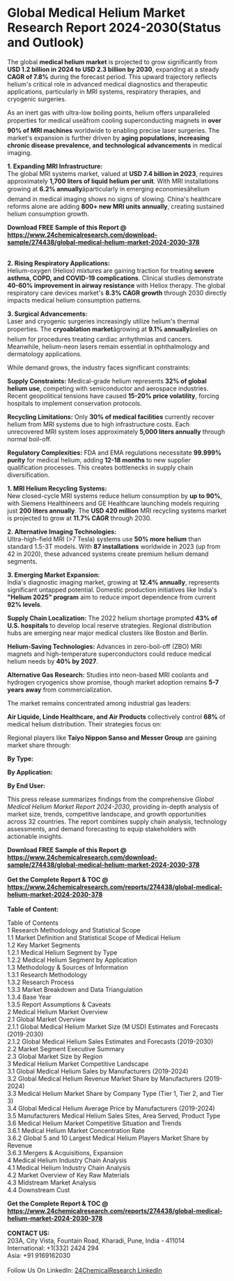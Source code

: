 <h1>Global Medical Helium Market Research Report 2024-2030(Status and Outlook)</h1><p>The global <strong>medical helium market</strong> is projected to grow significantly from <strong>USD 1.2 billion in 2024 to USD 2.3 billion by 2030</strong>, expanding at a steady <strong>CAGR of 7.8%</strong> during the forecast period. This upward trajectory reflects helium's critical role in advanced medical diagnostics and therapeutic applications, particularly in MRI systems, respiratory therapies, and cryogenic surgeries.</p><p>As an inert gas with ultra-low boiling points, helium offers unparalleled properties for medical useâfrom cooling superconducting magnets in <strong>over 90% of MRI machines</strong> worldwide to enabling precise laser surgeries. The market's expansion is further driven by <strong>aging populations, increasing chronic disease prevalence, and technological advancements</strong> in medical imaging.</p><p><strong>1. Expanding MRI Infrastructure:</strong><br>
The global MRI systems market, valued at <strong>USD 7.4 billion in 2023</strong>, requires approximately <strong>1,700 liters of liquid helium per unit</strong>. With MRI installations growing at <strong>6.2% annually</strong>âparticularly in emerging economiesâhelium demand in medical imaging shows no signs of slowing. China's healthcare reforms alone are adding <strong>800+ new MRI units annually</strong>, creating sustained helium consumption growth.</p><div><b>Download FREE Sample of this Report @ 
            <a href="https://www.24chemicalresearch.com/download-sample/274438/global-medical-helium-market-2024-2030-378">
            https://www.24chemicalresearch.com/download-sample/274438/global-medical-helium-market-2024-2030-378</a></b></div><br><p><strong>2. Rising Respiratory Applications:</strong><br>
Helium-oxygen (Heliox) mixtures are gaining traction for treating <strong>severe asthma, COPD, and COVID-19 complications</strong>. Clinical studies demonstrate <strong>40-60% improvement in airway resistance</strong> with Heliox therapy. The global respiratory care devices market's <strong>8.3% CAGR growth</strong> through 2030 directly impacts medical helium consumption patterns.</p><p><strong>3. Surgical Advancements:</strong><br>
Laser and cryogenic surgeries increasingly utilize helium's thermal properties. The <strong>cryoablation market</strong>âgrowing at <strong>9.1% annually</strong>ârelies on helium for procedures treating cardiac arrhythmias and cancers. Meanwhile, helium-neon lasers remain essential in ophthalmology and dermatology applications.</p><p>While demand grows, the industry faces significant constraints:</p><p><strong>Supply Constraints:</strong> Medical-grade helium represents <strong>32% of global helium use</strong>, competing with semiconductor and aerospace industries. Recent geopolitical tensions have caused <strong>15-20% price volatility</strong>, forcing hospitals to implement conservation protocols.</p><p><strong>Recycling Limitations:</strong> Only <strong>30% of medical facilities</strong> currently recover helium from MRI systems due to high infrastructure costs. Each unrecovered MRI system loses approximately <strong>5,000 liters annually</strong> through normal boil-off.</p><p><strong>Regulatory Complexities:</strong> FDA and EMA regulations necessitate <strong>99.999% purity</strong> for medical helium, adding <strong>12-18 months</strong> to new supplier qualification processes. This creates bottlenecks in supply chain diversification.</p><p><strong>1. MRI Helium Recycling Systems:</strong><br>
New closed-cycle MRI systems reduce helium consumption by <strong>up to 90%</strong>, with Siemens Healthineers and GE Healthcare launching models requiring just <strong>200 liters annually</strong>. The <strong>USD 420 million</strong> MRI recycling systems market is projected to grow at <strong>11.7% CAGR</strong> through 2030.</p><p><strong>2. Alternative Imaging Technologies:</strong><br>
Ultra-high-field MRI (&gt;7 Tesla) systems use <strong>50% more helium</strong> than standard 1.5-3T models. With <strong>87 installations</strong> worldwide in 2023 (up from 42 in 2020), these advanced systems create premium helium demand segments.</p><p><strong>3. Emerging Market Expansion:</strong><br>
India's diagnostic imaging market, growing at <strong>12.4% annually</strong>, represents significant untapped potential. Domestic production initiatives like India's <strong>"Helium 2025" program</strong> aim to reduce import dependence from current <strong>92% levels</strong>.</p><p><strong>Supply Chain Localization:</strong> The 2022 helium shortage prompted <strong>43% of U.S. hospitals</strong> to develop local reserve strategies. Regional distribution hubs are emerging near major medical clusters like Boston and Berlin.</p><p><strong>Helium-Saving Technologies:</strong> Advances in zero-boil-off (ZBO) MRI magnets and high-temperature superconductors could reduce medical helium needs by <strong>40% by 2027</strong>.</p><p><strong>Alternative Gas Research:</strong> Studies into neon-based MRI coolants and hydrogen cryogenics show promise, though market adoption remains <strong>5-7 years away</strong> from commercialization.</p><p>The market remains concentrated among industrial gas leaders:</p><p><strong>Air Liquide, Linde Healthcare, and Air Products</strong> collectively control <strong>68%</strong> of medical helium distribution. Their strategies focus on:</p><p>Regional players like <strong>Taiyo Nippon Sanso and Messer Group</strong> are gaining market share through:</p><p><strong>By Type:</strong></p><p><strong>By Application:</strong></p><p><strong>By End User:</strong></p><p>This press release summarizes findings from the comprehensive <em>Global Medical Helium Market Report 2024-2030</em>, providing in-depth analysis of market size, trends, competitive landscape, and growth opportunities across 32 countries. The report combines supply chain analysis, technology assessments, and demand forecasting to equip stakeholders with actionable insights.</p><div><b>Download FREE Sample of this Report @ 
            <a href="https://www.24chemicalresearch.com/download-sample/274438/global-medical-helium-market-2024-2030-378">
            https://www.24chemicalresearch.com/download-sample/274438/global-medical-helium-market-2024-2030-378</a></b></div><br><div><b>Get the Complete Report & TOC @ 
            <a href="https://www.24chemicalresearch.com/reports/274438/global-medical-helium-market-2024-2030-378">
            https://www.24chemicalresearch.com/reports/274438/global-medical-helium-market-2024-2030-378</a></b></div><br>
            <b>Table of Content:</b><p>Table of Contents<br />
1 Research Methodology and Statistical Scope<br />
1.1 Market Definition and Statistical Scope of Medical Helium<br />
1.2 Key Market Segments<br />
1.2.1 Medical Helium Segment by Type<br />
1.2.2 Medical Helium Segment by Application<br />
1.3 Methodology & Sources of Information<br />
1.3.1 Research Methodology<br />
1.3.2 Research Process<br />
1.3.3 Market Breakdown and Data Triangulation<br />
1.3.4 Base Year<br />
1.3.5 Report Assumptions & Caveats<br />
2 Medical Helium Market Overview<br />
2.1 Global Market Overview<br />
2.1.1 Global Medical Helium Market Size (M USD) Estimates and Forecasts (2019-2030)<br />
2.1.2 Global Medical Helium Sales Estimates and Forecasts (2019-2030)<br />
2.2 Market Segment Executive Summary<br />
2.3 Global Market Size by Region<br />
3 Medical Helium Market Competitive Landscape<br />
3.1 Global Medical Helium Sales by Manufacturers (2019-2024)<br />
3.2 Global Medical Helium Revenue Market Share by Manufacturers (2019-2024)<br />
3.3 Medical Helium Market Share by Company Type (Tier 1, Tier 2, and Tier 3)<br />
3.4 Global Medical Helium Average Price by Manufacturers (2019-2024)<br />
3.5 Manufacturers Medical Helium Sales Sites, Area Served, Product Type<br />
3.6 Medical Helium Market Competitive Situation and Trends<br />
3.6.1 Medical Helium Market Concentration Rate<br />
3.6.2 Global 5 and 10 Largest Medical Helium Players Market Share by Revenue<br />
3.6.3 Mergers & Acquisitions, Expansion<br />
4 Medical Helium Industry Chain Analysis<br />
4.1 Medical Helium Industry Chain Analysis<br />
4.2 Market Overview of Key Raw Materials<br />
4.3 Midstream Market Analysis<br />
4.4 Downstream Cust</p><div><b>Get the Complete Report & TOC @ 
            <a href="https://www.24chemicalresearch.com/reports/274438/global-medical-helium-market-2024-2030-378">
            https://www.24chemicalresearch.com/reports/274438/global-medical-helium-market-2024-2030-378</a></b></div><br><b>CONTACT US:</b><br>
            203A, City Vista, Fountain Road, Kharadi, Pune, India - 411014<br>
            International: +1(332) 2424 294<br>
            Asia: +91 9169162030 <br><br>
            Follow Us On LinkedIn: <a href="https://www.linkedin.com/company/24chemicalresearch/">24ChemicalResearch LinkedIn</a>